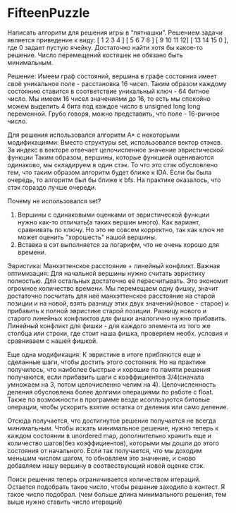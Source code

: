 # FifteenPuzzle
 Написать алгоритм для решения игры в “пятнашки”.
 Решением задачи является приведение к виду: [ 1 2 3 4 ] [ 5 6 7 8 ] [ 9 10 11 12] [ 13 14 15 0 ], где 0 задает пустую ячейку.
 Достаточно найти хотя бы какое-то решение. Число перемещений костяшек не обязано быть минимальным.

 Решение:
 Имеем граф состояний, вершина в графе состояния имеет своё уникальное поле - расстановка 16 чисел.
 Таким образом каждому состоянию ставится в соответствие уникальный ключ - 64 битное число.
 Мы имеем 16  чисел значениями до 16, то есть мы спокойно можем выделить 4 бита под каждое число в
 unsigned long long переменной. Грубо говоря, можно представить, что поле - 16-ричное число.

 Для решения использовался алгоритм А* c некоторыми модификациями:
 Вместо структуры set, использовался вектор стэков.
 За индекс в векторе отвечает целочисленное значение эвристической функции
 Таким образом, вершины, которые функцией оцениваются одинаково, мы складируем в один стэк.
 То что это стэк обусловлено тем, что таким образом алгоритм будет ближе к IDA. Если бы была очередь,
 то алгоритм был бы ближе к bfs. На практике оказалось, что стэк гораздо лучше очереди.

 Почему не использовался set?
 1. Вершины с одинаковыми оценками от эвристической функции нужно как-то отличать(а таких вершин много).
    Как вариант, сравнивать по ключу. Но это не совсем корректно, так как ключ не может оценить "хорошесть" нашой вершины.
 2. Вставка в сэт выполняется за логарифм, что не очень хорошо для времени.

 Эвристика:
 Манхэттенское расстояние + линейный конфликт.
 Важная оптимизация:
 Для начальной вершины нужно считать эвристику полностью.
 Для остальных достаточно её пересчитывать. Это экономит огромное количество времени.
 Мы перемещаем одну фишку, значит достаточно посчитать для неё манхэттенское расстояние на старой позиции и на новой,
 взять разницу этих двух значений(новое - старое) и прибавить к полной эвристике старой позиции.
 Разницу нового и старого линейных конфликтов для фишки аналогично нужно прибавить.
 Линейный конфликт для фишки - для каждого элемента из того же столбца или строки, где стоит наша фишка, проверяем
 необх. условия и сравниваем с нашей фишкой.

 Еще одна модификация:
 К эвристике в итоге прибляются еще и сделанные шаги, чтобы достить этого состояния.
 Но на практике получилось, что наиболее быстрые и хорошие по памяти решения получаются, если
 прибавить шаги с коэффициентов 3/4(сначала умножаем на 3, потом целочисленно челим на 4). Целочисленность
 деления обусловлена более долгими операциями по работе с float. Также по возможности в программе везде исопльзуются
 битовые операции, чтобы ускорить взятие остатка от деления или само деление.

 Отсюда получается, что достигнутое решение получается не всегда минимальным.
 Чтобы искать минимальное решение, нужно теперь к каждом состоянии в unordered map, дополнительно хранить еще и
 количество шагов(без коэффициентов), которыми мы дошли до этого состояния от начального. Если так получается, что
 мы доходим меньшим числом шагом, то обновляем это значение, и сново добавляем нашу вершину в соотвествующий новой
 оценке стэк.

 Поиск решения теперь ограничивается количеством итераций. Остается подобрать такое число, чтобы решение заходило в
 контест. Я такое число подобрал.
 (чем больше длина минимального решения, тем выше нужно ставить число итераций)
